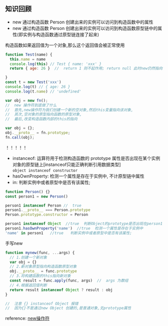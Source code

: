 ## 知识回顾

- new 通过构造函数 Person 创建出来的实例可以访问到构造函数中的属性
- new 通过构造函数 Person 创建出来的实例可以访问到构造函数原型链中的属性(即实例与构造函数通过原型链连接了起来)

构造函数如果返回值为一个对象,那么这个返回值会被正常使用
```js
function Test(name) {
  this.name = name
  console.log(this) // Test { name: 'xxx' }
  return { age: 26 }  //  return 1 则不起作用; return null 此时new仍然指向实例对象

}
const t = new Test('xxx')
console.log(t) // { age: 26 }
console.log(t.name) // 'undefined'
```

```js
var obj = new fn();
//  new 操作符到底做了什么
//  首先,new操作符为我们创建一个新的空对象,然后this变量指向该对象,
//  其次,空对象的原型指向函数的原型对象,
//  最后,改变构造函数内部的this的指向

var obj = {};
obj.__proto__ = fn.prototype;
fn.call(obj);
```
！！！！！
- instanceof: 运算符用于检测构造函数的 prototype 属性是否出现在某个实例对象的原型链上[instanceof只能正确判断引用数据类型]<br>
`object instanceof constructor`
- hasOwnProperty: 检测一个属性是存在于实例中, 不计原型链中属性
- in: 判断实例中或者原型中是否有该属性; 

```js
function Person() {}
const person1 = new Person()

person1 instanceof Person //  true
person1.__proto__ === Person.prototype
Person.prototype.constructor = Person

person1 instanceof Object  //true  判断Object的prototype是否出现在person1的原型链上
person1.hasOwnProperty('name')  //true  检测一个属性是存在于实例中
'name' in person1   //true   判断实例中或者原型中是否有该属性; 
```

手写new
```js
function mynew(func, ...args) {
  // 1.创建一个新对象
  var obj = {}
  // 2.新对象原型指向构造函数原型对象
  obj.__proto__ = func.prototype
  // 3.将构建函数的this指向新对象
  const result = func.apply(func, args)  //  args 为数组
  // 4.根据返回值判断
  return result instanceof Object ? result : obj
}

//  注意 {} instanceof Object 报错
//  因为{}不是通过new Object 创建的,是普通对象,无prototype属性
```

reference: [new操作符](https://vue3js.cn/interview/JavaScript/new.html#%E4%B8%80%E3%80%81%E6%98%AF%E4%BB%80%E4%B9%88)